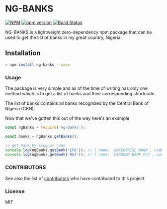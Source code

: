 # NG-BANKS

[![NPM](https://nodei.co/npm/ng-banks.png)](https://nodei.co/npm/ng-banks/)
[![npm version](https://badge.fury.io/js/ng-banks.svg)](https://badge.fury.io/js/ng-banks)
[![Build Status](https://travis-ci.org/BolajiOlajide/ng-banks.svg?branch=master)](https://travis-ci.org/BolajiOlajide/ng-banks)

NG-BANKS is a lightweight zero-dependency npm package that can be used to get the list of banks in my great country, Nigeria.

## Installation

```bash
> npm install ng-banks --save
```

### Usage

The package is very simple and as of the time of writing has only one method which is to get a list of banks and their corresponding shortcode.

The list of banks contains all banks recognized by the Central Bank of Nigeria (CBN).

Now that we've gotten this out of the way here's an example

```js
const ngBanks = require('ng-banks');

const banks = ngBanks.getBanks();

// get bank by slug or code
console.log(ngBanks.getBank('EPB')); // { name: 'ENTERPRISE BANK', code: '084', slug: 'EPB' }
console.log(ngBanks.getBank('063')); // { name: 'DIAMOND BANK PLC', code: '063', slug: 'DMB' }
```

### CONTRIBUTORS

See also the list of [contributors](https://github.com/BolajiOlajide/ng-banks/contributors) who have contributed to this project.

### License

MIT
